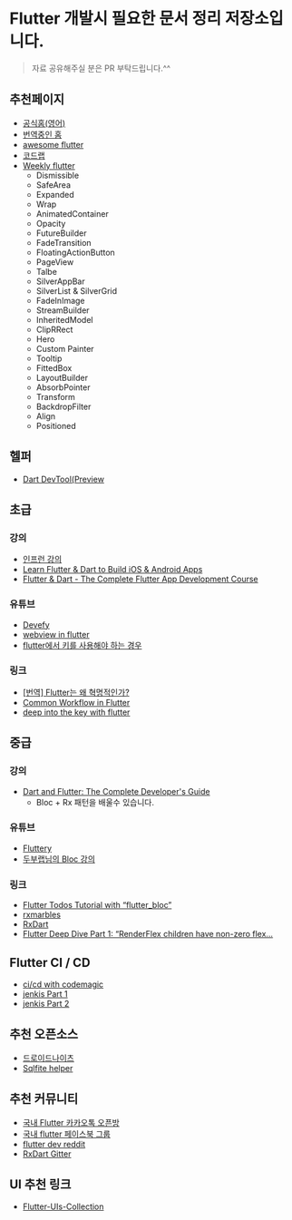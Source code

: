 # Flutter 개발시 필요한 문서 정리 저장소입니다. 

> 자료 공유해주실 분은 PR 부탁드립니다.^^

## 추천페이지
- [공식홈(영어)](https://flutter.dev/)
- [번역중인 홈](http://flutter-kr.io)
- [awesome flutter](https://github.com/Solido/awesome-flutter)
- [코드랩](https://flutter.dev/docs/codelabs)
- [Weekly flutter](https://www.youtube.com/watch?v=lkF0TQJO0bA&list=PLOU2XLYxmsIL0pH0zWe_ZOHgGhZ7UasUE)
  - Dismissible
  - SafeArea
  - Expanded
  - Wrap
  - AnimatedContainer
  - Opacity
  - FutureBuilder
  - FadeTransition
  - FloatingActionButton
  - PageView
  - Talbe
  - SilverAppBar
  - SilverList & SilverGrid
  - FadeInImage
  - StreamBuilder
  - InheritedModel
  - ClipRRect
  - Hero
  - Custom Painter
  - Tooltip
  - FittedBox
  - LayoutBuilder
  - AbsorbPointer
  - Transform
  - BackdropFilter
  - Align
  - Positioned

## 헬퍼
- [Dart DevTool(Preview](https://github.com/flutter/devtools)

## 초급

### 강의
- [인프런 강의](https://www.inflearn.com/course/flutter-%EC%9E%85%EB%AC%B8/)
- [Learn Flutter & Dart to Build iOS & Android Apps](https://www.udemy.com/learn-flutter-dart-to-build-ios-android-apps/)
- [Flutter & Dart - The Complete Flutter App Development Course](https://www.udemy.com/flutter-dart-the-complete-flutter-app-development-course/)

### 유튜브
- [Devefy](https://www.youtube.com/channel/UC9dwxEAvy-zCMAS7rdox46w)
- [webview in flutter](https://youtu.be/RA-vLF_vnng)
- [flutter에서 키를 사용해야 하는 경우](https://www.youtube.com/watch?v=kn0EOS-ZiIc&vl=it)
  
### 링크
- [[번역] Flutter는 왜 혁명적인가?](https://medium.com/@dan_kim/%EB%B2%88%EC%97%AD-flutter%EB%8A%94-%EC%99%9C-%ED%98%81%EB%AA%85%EC%A0%81%EC%9D%B8%EA%B0%80-967c1dfcc5a9)
- [Common Workflow in Flutter](https://medium.com/@richard.chihong.ng/common-workflow-in-flutter-c6d3cbffa776)
- [deep into the key with flutter](https://medium.com/flutter-io/keys-what-are-they-good-for-13cb51742e7d)

## 중급

### 강의
- [Dart and Flutter: The Complete Developer's Guide](https://www.udemy.com/dart-and-flutter-the-complete-developers-guide)
  - Bloc + Rx 패턴을 배울수 있습니다. 

### 유튜브
- [Fluttery](https://www.youtube.com/channel/UCtWyVkPpb8An90SNDTNF0Pg)
- [두부랩님의 Bloc 강의](https://www.youtube.com/watch?v=lQhrMGNXKL0)

### 링크
- [Flutter Todos Tutorial with “flutter_bloc”](https://medium.com/flutter-community/flutter-todos-tutorial-with-flutter-bloc-d9dd833f9df3)
- [rxmarbles](https://rxmarbles.com/)
- [RxDart](https://www.burkharts.net/apps/blog/rxdart-magical-transformations-of-streams/)
- [Flutter Deep Dive Part 1: “RenderFlex children have non-zero flex…](https://medium.com/flutter-community/flutter-deep-dive-part-1-renderflex-children-have-non-zero-flex-e25ffcf7c272)

## Flutter CI / CD
- [ci/cd with codemagic](https://youtu.be/GsQ5MHHVNqQ)
- [jenkis Part 1](https://medium.com/@sudhanshu0203/tales-from-a-n00b-ci-for-flutter-using-jenkins-and-docker-episode-1-8673bd1f578e)
- [jenkis Part 2](https://medium.com/@sudhanshu0203/tales-from-a-n00b-ci-for-flutter-using-jenkins-and-docker-episode-2-30ce894c93cc)

## 추천 오픈소스
- [드로이드나이츠](https://github.com/droidknights/DroidKnights-Festival-2019-flutter)
- [Sqlfite helper](https://github.com/synw/sqlcool)

## 추천 커뮤니티
- [국내 Flutter 카카오톡 오픈방](https://open.kakao.com/o/gsshoXJ)
- [국내 flutter 페이스북 그룹](https://www.facebook.com/groups/flutterkorea/)
- [flutter dev reddit](https://www.reddit.com/r/FlutterDev/)
- [RxDart Gitter](https://gitter.im/rxdart/Lobby)

## UI 추천 링크
- [Flutter-UIs-Collection](https://github.com/mohak1283/Flutter-UIs-Collection)
